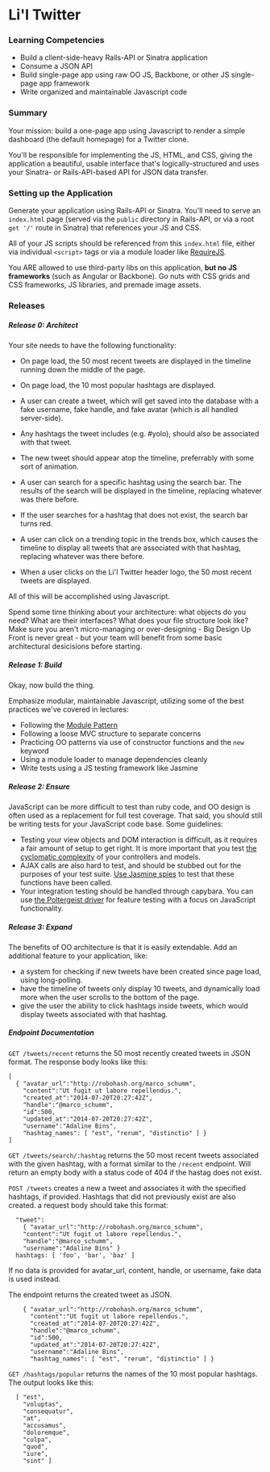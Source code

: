 # Li'l Twitter

### Learning Competencies

- Build a client-side-heavy Rails-API or Sinatra application
- Consume a JSON API
- Build single-page app using raw OO JS, Backbone, or other JS single-page app framework
- Write organized and maintainable Javascript code

### Summary

Your mission: build a one-page app using Javascript to render a simple dashboard (the default homepage) for a Twitter clone.

You'll be responsible for implementing the JS, HTML, and CSS, giving the application a beautiful, usable interface that's logically-structured and uses your Sinatra- or Rails-API-based API for JSON data transfer.

### Setting up the Application

Generate your application using Rails-API or Sinatra. You'll need to serve an `index.html` page (served via the `public` directory in Rails-API, or via a root `get '/'` route in Sinatra) that references your JS and CSS.

All of your JS scripts should be referenced from this `index.html` file, either via individual `<script>` tags or via a module loader like [RequireJS](http://requirejs.org/).

You ARE allowed to use third-party libs on this application, **but no JS frameworks** (such as Angular or Backbone). Go nuts with CSS grids and CSS frameworks, JS libraries, and premade image assets.

### Releases

##### Release 0: Architect

Your site needs to have the following functionality:

- On page load, the 50 most recent tweets are displayed in the timeline running down the middle of the page.
- On page load, the 10 most popular hashtags are displayed.

- A user can create a tweet, which will get saved into the database with a fake username, fake handle, and fake avatar (which is all handled server-side).
- Any hashtags the tweet includes (e.g. #yolo), should also be associated with that tweet.
- The new tweet should appear atop the timeline, preferrably with some sort of animation.

- A user can search for a specific hashtag using the search bar. The results of the search will be displayed in the timeline, replacing whatever was there before.
- If the user searches for a hashtag that does not exist, the search bar turns red.

- A user can click on a trending topic in the trends box, which causes the timeline to display all tweets that are associated with that hashtag, replacing whatever was there before.

- When a user clicks on the Li'l Twitter header logo, the 50 most recent tweets are displayed.

All of this will be accomplished using Javascript.

Spend some time thinking about your architecture: what objects do you need? What are their interfaces? What does your file structure look like? Make sure you aren't micro-managing or over-designing - Big Design Up Front is never great - but your team will benefit from some basic architectural desicisions before starting.

##### Release 1: Build

Okay, now build the thing.

Emphasize modular, maintainable Javascript, utilizing some of the best practices we've covered in lectures:

- Following the [Module Pattern](http://addyosmani.com/resources/essentialjsdesignpatterns/book/#modulepatternjavascript)
- Following a loose MVC structure to separate concerns
- Practicing OO patterns via use of constructor functions and the `new` keyword
- Using a module loader to manage dependencies cleanly
- Write tests using a JS testing framework like Jasmine

##### Release 2: Ensure

JavaScript can be more difficult to test than ruby code, and OO design is often used as a replacement for full test coverage. That said, you should still be writing tests for your JavaScript code base. Some guidelines:

   - Testing your view objects and DOM interaction is difficult, as it requires a fair amount of setup to get right. It is more important that you test [the cyclomatic complexity](http://en.wikipedia.org/wiki/Cyclomatic_complexity#Implications_for_software_testing) of your controllers and models.
   - AJAX calls are also hard to test, and should be stubbed out for the purposes of your test suite. [Use Jasmine spies](https://github.com/pivotal/jasmine/wiki/Spies) to test that these functions have been called.
   - Your integration testing should be handled through capybara. You can use [the Poltergeist driver](https://github.com/teampoltergeist/poltergeist) for feature testing with a focus on JavaScript functionality.

##### Release 3: Expand

The benefits of OO architecture is that it is easily extendable. Add an additional feature to your application, like:

 - a system for checking if new tweets have been created since page load, using long-polling.
 - have the timeline of tweets only display 10 tweets, and dynamically load more when the user scrolls to the bottom of the page.
 - give the user the ability to click hashtags inside tweets, which would display tweets associated with that hashtag.

##### Endpoint Documentation

`GET /tweets/recent` returns the 50 most recently created tweets in JSON format. The response body looks like this:

  ```
  [
    { "avatar_url":"http://robohash.org/marco_schumm",
      "content":"Ut fugit ut labore repellendus.",
      "created_at":"2014-07-20T20:27:42Z",
      "handle":"@marco_schumm",
      "id":500,
      "updated_at":"2014-07-20T20:27:42Z",
      "username":"Adaline Bins",
      "hashtag_names": [ "est", "rerum", "distinctio" ] }
  ]
  ```

`GET /tweets/search/:hashtag` returns the 50 most recent tweets associated with the given hashtag, with a format similar to the `/recent` endpoint. Will return an empty body with a status code of 404 if the hastag does not exist.

`POST /tweets` creates a new a tweet and associates it with the specified hashtags, if provided. Hashtags that did not previously exist are also created. a request body should take this format:

  ```
    "tweet":
      { "avatar_url":"http://robohash.org/marco_schumm",
      "content":"Ut fugit ut labore repellendus.",
      "handle":"@marco_schumm",
      "username":"Adaline Bins" }
    hashtags: [ 'foo', 'bar', 'baz' ]
  ```

If no data is provided for avatar_url, content, handle, or username, fake data is used instead.

The endpoint returns the created tweet as JSON.

```
    { "avatar_url":"http://robohash.org/marco_schumm",
      "content":"Ut fugit ut labore repellendus.",
      "created_at":"2014-07-20T20:27:42Z",
      "handle":"@marco_schumm",
      "id":500,
      "updated_at":"2014-07-20T20:27:42Z",
      "username":"Adaline Bins",
      "hashtag_names": [ "est", "rerum", "distinctio" ] }
```

`GET /hashtags/popular` returns the names of the 10 most popular hashtags. The output looks like this:

```
  [ "est",
    "voluptas",
    "consequatur",
    "at",
    "accusamus",
    "doloremque",
    "culpa",
    "quod",
    "iure",
    "sint" ]
```
